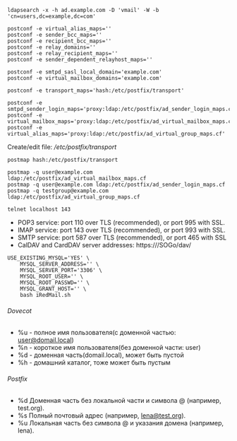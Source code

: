 ```
ldapsearch -x -h ad.example.com -D 'vmail' -W -b 'cn=users,dc=example,dc=com'

postconf -e virtual_alias_maps=''
postconf -e sender_bcc_maps=''
postconf -e recipient_bcc_maps=''
postconf -e relay_domains=''
postconf -e relay_recipient_maps=''
postconf -e sender_dependent_relayhost_maps=''

postconf -e smtpd_sasl_local_domain='example.com'
postconf -e virtual_mailbox_domains='example.com'

postconf -e transport_maps='hash:/etc/postfix/transport'

postconf -e smtpd_sender_login_maps='proxy:ldap:/etc/postfix/ad_sender_login_maps.cf'
postconf -e virtual_mailbox_maps='proxy:ldap:/etc/postfix/ad_virtual_mailbox_maps.cf'
postconf -e virtual_alias_maps='proxy:ldap:/etc/postfix/ad_virtual_group_maps.cf'
```

Create/edit file: _/etc/postfix/transport_
```
postmap hash:/etc/postfix/transport
```
```
postmap -q user@example.com ldap:/etc/postfix/ad_virtual_mailbox_maps.cf
postmap -q user@example.com ldap:/etc/postfix/ad_sender_login_maps.cf
postmap -q testgroup@example.com ldap:/etc/postfix/ad_virtual_group_maps.cf
```
```
telnet localhost 143
```


* POP3 service: port 110 over TLS (recommended), or port 995 with SSL.
* IMAP service: port 143 over TLS (recommended), or port 993 with SSL.
* SMTP service: port 587 over TLS (recommended), or port 465 with SSL
* CalDAV and CardDAV server addresses: https://<server>/SOGo/dav/<full email address>

```
USE_EXISTING_MYSQL='YES' \
    MYSQL_SERVER_ADDRESS='' \
    MYSQL_SERVER_PORT='3306' \
    MYSQL_ROOT_USER='' \
    MYSQL_ROOT_PASSWD='' \
    MYSQL_GRANT_HOST='' \
    bash iRedMail.sh
```

###### Dovecot
* %u - полное имя пользователя(с доменной частью: user@domail.local)
* %n - короткое имя пользователя(без доменной части: user)
* %d - доменная часть(domail.local), может быть пустой
* %h - домашний каталог, тоже может быть пустым

###### Postfix
* %d Доменная часть без локальной части и символа @ (например, test.org).
* %s Полный почтовый адрес (например, lena@test.org).
* %u Локальная часть без символа @ и указания домена (например, lena).
